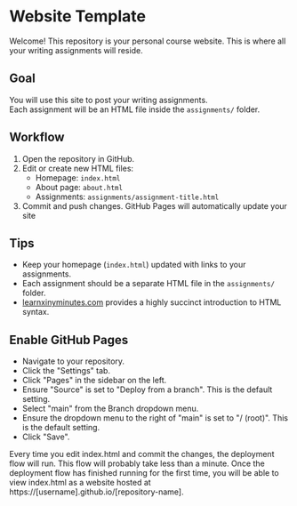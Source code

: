 # Website Template

Welcome! This repository is your personal course website. This is where all your writing assignments will reside.

## Goal
You will use this site to post your writing assignments.  
Each assignment will be an HTML file inside the `assignments/` folder.

## Workflow
1. Open the repository in GitHub.
2. Edit or create new HTML files:
   - Homepage: `index.html`
   - About page: `about.html`
   - Assignments: `assignments/assignment-title.html`
3. Commit and push changes. GitHub Pages will automatically update your site
  
## Tips
- Keep your homepage (`index.html`) updated with links to your assignments.
- Each assignment should be a separate HTML file in the `assignments/` folder.
- <a href="learnxinyminutes.com">learnxinyminutes.com</a> provides a highly succinct introduction to HTML syntax.

## Enable GitHub Pages
- Navigate to your repository.
- Click the "Settings" tab.
- Click "Pages" in the sidebar on the left.
- Ensure "Source" is set to "Deploy from a branch". This is the default setting.
- Select "main" from the Branch dropdown menu.
- Ensure the dropdown menu to the right of "main" is set to "/ (root)". This is the default setting.
- Click "Save".

Every time you edit index.html and commit the changes, the deployment flow will run. This flow will probably take less than a minute. Once the deployment flow has finished running for the first time, you will be able to view index.html as a website hosted at https://[username].github.io/[repository-name]. 
